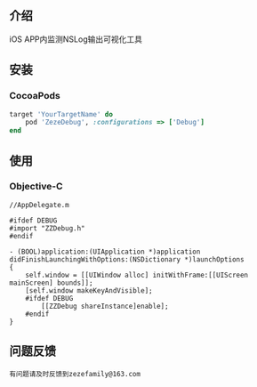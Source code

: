 ## 介绍
iOS APP内监测NSLog输出可视化工具
## 安装

### CocoaPods

```ruby
target 'YourTargetName' do
    pod 'ZezeDebug', :configurations => ['Debug']
end
```

## 使用

### Objective-C
	//AppDelegate.m

	#ifdef DEBUG
	#import "ZZDebug.h"
	#endif

	- (BOOL)application:(UIApplication *)application didFinishLaunchingWithOptions:(NSDictionary *)launchOptions 
	{
		self.window = [[UIWindow alloc] initWithFrame:[[UIScreen mainScreen] bounds]];
		[self.window makeKeyAndVisible];
		#ifdef DEBUG
	    	[[ZZDebug shareInstance]enable];
		#endif
	}

## 问题反馈
	有问题请及时反馈到zezefamily@163.com

    
